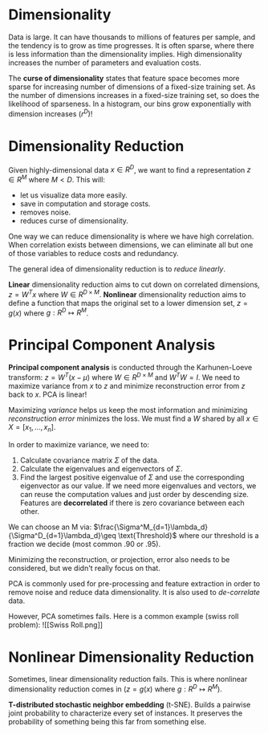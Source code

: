 # Dimensionality
Data is large. It can have thousands to millions of features per sample, and the tendency is to grow as time progresses. It is often sparse, where there is less information than the dimensionality implies. High dimensionality increases the number of parameters and evaluation costs. 

The **curse of dimensionality** states that feature space becomes more sparse for increasing number of dimensions of a fixed-size training set. As the number of dimensions increases in a fixed-size training set, so does the likelihood of sparseness. In a histogram, our bins grow exponentially with dimension increases ($r^D$)!

# Dimensionality Reduction

Given highly-dimensional data $x \in R^D$, we want to find a representation $z \in R^M$ where $M<D$. This will:
- let us visualize data more easily. 
- save in computation and storage costs. 
- removes noise. 
- reduces curse of dimensionality. 

One way we can reduce dimensionality is where we have high correlation. When correlation exists between dimensions, we can eliminate all but one of those variables to reduce costs and redundancy. 

The general idea of dimensionality reduction is to *reduce linearly*. 

**Linear** dimensionality reduction aims to cut down on correlated dimensions, $z=W^Tx$ where $W \in R^{D \times M}$. 
**Nonlinear** dimensionality reduction aims to define a function that maps the original set to a lower dimension set, $z=g(x)$ where $g:R^D \mapsto R^M$. 

# Principal Component Analysis

**Principal component analysis** is conducted through the Karhunen-Loeve transform: $z=W^T(x-\mu)$ where $W \in R^{D \times M}$ and $W^TW=I$. We need to maximize variance from $x$ to $z$ and minimize reconstruction error from $z$ back to $x$. PCA is linear!

Maximizing *variance* helps us keep the most information and minimizing *reconstruction error* minimizes the loss. We must find a $W$ shared by all $x \in X=[x_1,...,x_n]$.

In order to maximize variance, we need to:
1. Calculate covariance matrix $\Sigma$ of the data. 
2. Calculate the eigenvalues and eigenvectors of $\Sigma$. 
3. Find the largest positive eigenvalue of $\Sigma$ and use the corresponding eigenvector as our value. 
If we need more eigenvalues and vectors, we can reuse the computation values and just order by descending size. 
Features are **decorrelated** if there is zero covariance between each other. 

We can choose an M via: $\frac{\Sigma^M_{d=1}\lambda_d}{\Sigma^D_{d=1}\lambda_d}\geq \text{Threshold}$ where our threshold is a fraction we decide (most common .90 or .95). 

Minimizing the reconstruction, or projection, error also needs to be considered, but we didn't really focus on that. 

PCA is commonly used for pre-processing and feature extraction in order to remove noise and reduce data dimensionality. It is also used to *de-correlate* data. 

However, PCA sometimes fails. Here is a common example (swiss roll problem): 
![[Swiss Roll.png]]
# Nonlinear Dimensionality Reduction

Sometimes, linear dimensionality reduction fails. This is where nonlinear dimensionality reduction comes in ($z=g(x)$ where $g:R^D \mapsto R^M$). 

**T-distributed stochastic neighbor embedding** (t-SNE). Builds a pairwise joint probability to characterize every set of instances. It preserves the probability of something being this far from something else. 

